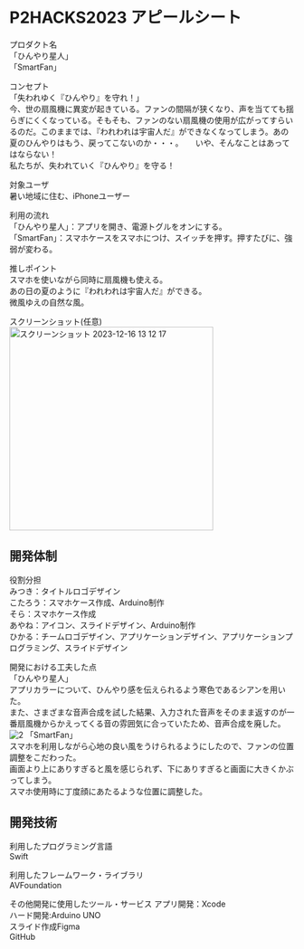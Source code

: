 # P2HACKS2023 アピールシート 

プロダクト名  
「ひんやり星人」  
「SmartFan」

コンセプト  
「失われゆく『ひんやり』を守れ！」  
今、世の扇風機に異変が起きている。ファンの間隔が狭くなり、声を当てても揺らぎにくくなっている。そもそも、ファンのない扇風機の使用が広がってすらいるのだ。このままでは、『われわれは宇宙人だ』ができなくなってしまう。あの夏のひんやりはもう、戻ってこないのか・・・。  　
いや、そんなことはあってはならない！  
私たちが、失われていく『ひんやり』を守る！

対象ユーザ  
暑い地域に住む、iPhoneユーザー

利用の流れ  
「ひんやり星人」：アプリを開き、電源トグルをオンにする。  
「SmartFan」：スマホケースをスマホにつけ、スイッチを押す。押すたびに、強弱が変わる。

推しポイント  
スマホを使いながら同時に扇風機も使える。  
あの日の夏のように『われわれは宇宙人だ』ができる。  
微風ゆえの自然な風。

スクリーンショット(任意)  
<img width="360" alt="スクリーンショット 2023-12-16 13 12 17" src="https://github.com/p2hacks2023/pre-09/assets/104344004/1050e587-7066-4def-8359-fdfdcf510db4">

## 開発体制  

役割分担  
みつき：タイトルロゴデザイン  
こたろう：スマホケース作成、Arduino制作  
そら：スマホケース作成  
あやね：アイコン、スライドデザイン、Arduino制作   
ひかる：チームロゴデザイン、アプリケーションデザイン、アプリケーションプログラミング、スライドデザイン

開発における工夫した点  
「ひんやり星人」  
アプリカラーについて、ひんやり感を伝えられるよう寒色であるシアンを用いた。  
また、さまざまな音声合成を試した結果、入力された音声をそのまま返すのが一番扇風機からかえってくる音の雰囲気に合っていたため、音声合成を廃した。  
![2](https://github.com/p2hacks2023/pre-09/assets/104344004/aadbff58-5a0e-463c-a207-8d82de2a311d)
「SmartFan」  
スマホを利用しながら心地の良い風をうけられるようにしたので、ファンの位置調整をこだわった。  
画面より上にありすぎると風を感じられず、下にありすぎると画面に大きくかぶってしまう。  
スマホ使用時に丁度顔にあたるような位置に調整した。  

## 開発技術 

利用したプログラミング言語  
Swift

利用したフレームワーク・ライブラリ  
AVFoundation

その他開発に使用したツール・サービス
アプリ開発：Xcode  
ハード開発:Arduino UNO  
スライド作成Figma  
GitHub

